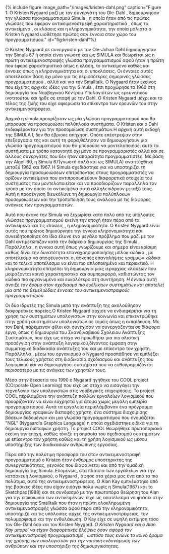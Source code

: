 {% include figure image_path="/images/kristen-dahl.png" caption="Figure 1: O Kristen Nygaard μαζί με τον συνεργάτη του Ole-Dahl , δημιούργησαν την γλώσσα προγραμματισμού
Simula , η οποία ήταν από τις πρώτες γλώσσες που έφεραν αντικειμενοστρεφή χαρακτηριστικά , όπως τα αντικείμενα , οι κλάσεις και η κληρονομικότητα, την 
οποία μάλιστα ο Kristen Nygaard υιοθέτησε πρώτος σαν έννοια στον χώρο του προγραμματισμού." id="fig:kristen-dahl"%}

Ο Kristen Nygaard,σε συνεργασία με τον Ole-Johan Dahl δημιούργησαν την Simula 67 ή οποία είναι γνωστή και ως SIMULA και θεωρείται ως η πρώτη αντικειμενοστραφής 
γλώσσα προγραμματισμού αφού ήταν η πρώτη που έφερε χαρακτηριστικά όπως η κλάση, το αντικείμενο καθώς και έννοιες όπως η κληρονομικότητα και οι υποκλάσεις.
Οι έννοιες αυτές αποτέλεσαν βάση όχι μόνο για τις περισσότερες σημερινές γλώσσες προγραμματισμού , αλλά και για την Smalltalk. Ο Nygaard ήταν εκείνος που είχε
τις αρχικές ιδέες για την Simula , έτσι προχώρησε το 1960 στη δημιουργία του Νορβηγικού Κέντρου Υπολογιστών ως ερευνητικού ινστιτούτου και ήρθε σε επαφή με τον Dahl.
O Kristen Nygaard μέχρι και το τέλος της ζωής του είχε αφιερώσει το επίκεντρο των ερευνών του στην αντικειμενοστρέφεια.

Αρχικά η simula προορίζοταν ως μία γλώσσα προγραμματισμού που θα μπορούσε να προσομοιώσει πολύπλοκα συστήματα. Ο Kristen και ο Dahl ενδιαφέρονταν για την προσομοίωση
συστημάτων.H αρχική αυτή εκδοχή της SIMULA I, δεν θα έβρισκε απήχηση. Οπότε επέστρεψαν στην επεξεργασία της και αυτή τη φορά,θέλησαν να δημιουργήσουν μια γλώσσα 
προγραμματισμού που θα μπορούσε να μοντελοποιήσει αυτά τα συστήματα με τρόπο κατονοητό όχι μόνο σε προγραμμαριστές αλλά και σε άλλους συνεργάτες που δεν ήταν απαραίτητα
προγραμματιστές. Με βάση την Algol-60, η Simula 67(γνωστή απλά και ως SIMULA) αναπτύχθηκε μεταξύ 1962 και 1967. Η Simula σχεδιάστηκε για να υποστηρίζει τη δημιουργία 
προσομοιώσεων επιτρέποντας στους προγραμματιστές να ορίζουν αντικείμενα που αντιπροσωπεύουν διαφορετικά στοιχεία του συστήματος που μοντελοποιείται και να προσδιορίζουν
παράλληλα τον τρόπο με τον οποίο τα αντικείμενα αυτά αλληλεπιδρούν μεταξύ τους. Αυτή η προσέγγιση διευκόλυνε τη δημιουργία πολύπλοκων προσομοιώσεων και την τροποποίηση 
τους ανάλογα με τις διάφορες ανάγκες των προγραμματιστών.

Αυτό που έκανε την Simula να ξεχωρίσει κατά πολύ από τις υπόλοιπες γλώσσες προγραμματισμού εκείνη την εποχή ήταν πέρα από τα αντικείμενα και τις κλάσεις ,
η κληρονομικότητα. Ο Kristen Nyygard είναι αυτός που πρώτος δημιούργησε την έννοια κληρονομικότητα και συνειδητοποίησε ότι ίδια έλυνε ένα μεγάλο πρόβλημα που μαζί με 
τον Dahl αντιμετώπιζαν κατά την διάρκεια δημιουργίας της Simula. Παράλληλα , η έννοια αυτή όπως γνωρίζουμε και σήμερα είναι κρίσιμη καθώς δίνει την δυνατότητα 
επαναχρησιμοποιήσης μπλοκ κώδικα , με αποτέλεσμα να αποφέυγονται οι άσκοπες επαναλήψεις γραμμών κώδικα και το τελικό αποτέλεσμα να είναι πιο απλοποιημένο και περιεκτικό.
Η κληρονομικότητα επιτρέπει τη δημιουργία μιας ιεραρχίας κλάσεων που μοιράζονται κοινά χαρακτηριστικά και συμπεριφορά, καθιστώντας τον κώδικα πιο οργανωμένο και 
ευκολότερο στη συντήρηση. *Η έννοια αυτή άνοιξε τον δρόμο στον σχεδιασμό πιο ευέλικτων συστημάτων και αποτελεί μία από τις θεμελιώδεις έννοιες του αντικειμενοστραφούς 
προγραμματισμού*.

Οι δύο ιδρυτές της Simula μετά την ανάπτυξη της ακολούθησαν διαφορετικές πορείες.Ο Kristen Nygaard άρχισε να ενδιαφέρεται για τη χρήση των συστημάτων υπολογιστών
στην κοινωνία και επικεντρώθηκε στην χρήση συστημάτων υπολογιστών σε τομείς όπως η εκπαίδευση. Με τον Dahl, παρέμειναν φίλοι και συνέχισαν να συνεργάζονται σε δίαφορα
έργα, όπως η δημιουργία του Σκανδιναβικού Σχολείου Ανάπτυξης Συστημάτων, που είχε ως στόχο να προωθήσει μια πιο ολιστική προσέγγιση στην ανάπτυξη λογισμικού,δίνοντας 
έμφαση στην συμμετοχική διαδικασία ανάπτυξης του και με επίκεντρο τον χρήστη. Παράλληλα , μέσω του οργανισμού ο Nygaard προσπάθησε να εμπλέξει τους τελικούς χρήστες
στη διαδικασία σχεδιασμού και ανάπτυξης του λογισμικού και να δημιουργήσει συστήματα που να ευθυγραμμίζονται περισσότερο με τις ανάγκες των χρηστών τους.

Μέσα στην δεκαετία του 1990 ο Nygaard ηγήθηκε του COOL project (COrporate Open Learning) που είχε ως στόχο να εισαγάγει την τεχνολογία των υπολογιστών στις 
νορβηγικές επιχειρήσεις. Το project COOL περιλάμβανε την ανάπτυξη πολλών εργαλείων λογισμικού που προορίζονταν να είναι εύχρηστα για άτομα χωρίς μεγάλη εμπειρία
προγραμματισμού. Αυτά τα εργαλεία περιελάμβαναν ένα πρόγραμμα δημιουργίας γραφικών διεπαφής χρήστη, ένα σύστημα διαχείρισης βάσεων δεδομένων και μια γλώσσα 
προγραμματισμού που ονομάζεται "NGL" (Nygaard's Graphics Language) η οποία σχεδιάστηκε ειδικά για τη δημιουργία διεπαφών χρήστη. Το project COOL θεωρήθηκε 
πρωτοποριακό εκείνη την εποχή, καθώς τόνιζε τη σημασία του σχεδιασμού συστημάτων με επίκεντρο τον χρήστη καθώς και τη χρήση λογισμικού ως μέσου υποστήριξης των
διαδικασιών ανθρώπινης εργασίας.

Πέρα από την πολύτιμη προσφορά του στον αντικειμενοστραφή προγραμματισμό ο Kristen ήταν ένθερμος υποστηρικτης της συνεργατικότητας, γεγονός που διαφαίνεται
και από την ομαδική δημιουργία της Simula. Επομένως, στα πλαίσια των εργαλείων για την κατασκευή λογισμικού, ο Nygaard , άφησε στα χέρια μας ένα από τα πιο πολύτιμα,
αυτό της αντικειμενοστρέφειας. O Alan Kay εμπνέυστηκε από της βασικές ιδέες που είχαν εισάγει πολύ νωρίς η Simula(1967) και το Sketchpad(1988) και σε συνδιασμό με την
πρωτοπόρα θεώρηση του Alan για την επικοιωνία των αντικειμένων, είχε ως αποτέλεσμα να φτάσει στην δημιουργία της Smalltalk που ήταν η πρώτη ολοκληρωμένη 
αντικειμενοστραφής γλώσσα αφού πέρα από την κληρονομικότητα, υποστήριζε και τις υπόλοιπες αρχές της αντικειμενοστρέφειας, τον πολυμορφισμό και την ενθυλάκωση.
Ο Kay είχε σε υψηλή εκτίμηση τόσο τον Ole-Dahl όσο και τον Kristen Nyygard. *O Kristen Nygaard και ο Alan Kay μπορεί να είχαν διαφορετικές βλέψεις όσον αφορά τον 
αντικειμενοστραφή προγραμματισμό , ωστόσο τους ενώνε το κοινό όραμα της χρήσης των υπολογιστών για την νοητική ενδυνάμωση των ανθρώπων και την υποστήριξη της
δημιουργικότητας.*

